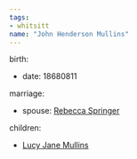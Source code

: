 ```yaml
---
tags:
- whitsitt
name: "John Henderson Mullins"
---
```


birth:
  - date: 18680811

marriage:
  - spouse: [Rebecca Springer](Rebecca%20Springer.md)    

children:
  - [Lucy Jane Mullins](Lucy%20Jane%20Mullins.md)


